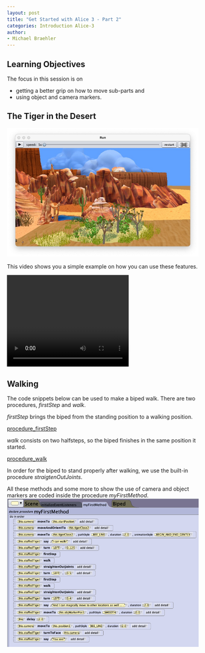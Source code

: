 ```yaml
---
layout: post
title: "Get Started with Alice 3 - Part 2"
categories: Introduction Alice-3
author:
- Michael Braehler
---
```


## Learning Objectives
The focus in this session is on 
- getting a better grip on how to move sub-parts and
- using object and camera markers.


## The Tiger in the Desert

![Demo Project Tiger](assets/230207_TigerInTheDesert.jpg)

This video shows you a simple example on how you can use these features.

<video width="320" height="240" controls>
  <source src="/assets/230207_Tiger1.mp4" type="video/mp4">
Your browser does not support the video tag.
</video>


## Walking
The code snippets below can be used to make a biped walk. There are two procedures, *firstStep* and *walk*.

*firstStep* brings the biped from the standing position to a walking position. 

[procedure_firstStep](/assets/230207_Tiger_firstStep.png)

*walk* consists on two halfsteps, so the biped finishes
in the same position it started. 

[procedure_walk](/assets/230207_Tiger_walk.png)

In order for the biped to stand properly after walking, we use the built-in procedure *straigtenOutJoints*.

All these methods and some more to show the use of camera and object markers are coded inside the procedure *myFirstMethod*.
![myFirstMethode_Code](/assets/230207_Tiger_myFirstMethod.png)

